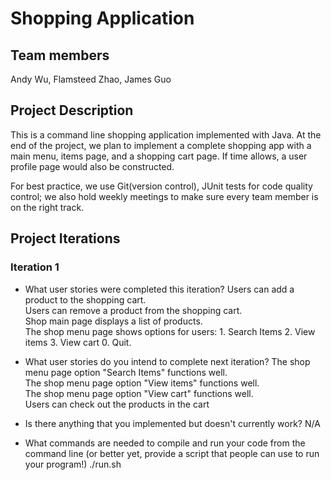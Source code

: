 # Shopping Application

## Team members

Andy Wu, Flamsteed Zhao, James Guo

## Project Description

This is a command line shopping application implemented with Java. At the end of the project, we plan to implement a complete shopping app with a main menu, items page, and a shopping cart page. If time allows, a user profile page would also be constructed. 

For best practice, we use Git(version control), JUnit tests for code quality control; we also hold weekly meetings to make sure every team member is on the right track.

## Project Iterations

### Iteration 1

* What user stories were completed this iteration?
  Users can add a product to the shopping cart.<br>
  Users can remove a product from the shopping cart.<br>
  Shop main page displays a list of products.<br>
  The shop menu page shows options for users: 1. Search Items 2. View items 3. View cart 0. Quit.<br>

* What user stories do you intend to complete next iteration?
  The shop menu page option "Search Items" functions well.<br>
  The shop menu page option "View items" functions well.<br>
  The shop menu page option "View cart" functions well.<br>
  Users can check out the products in the cart<br>
  
* Is there anything that you implemented but doesn't currently work?
  N/A

* What commands are needed to compile and run your code from the command line (or better yet, provide a script that people can use to run your program!)
  ./run.sh


